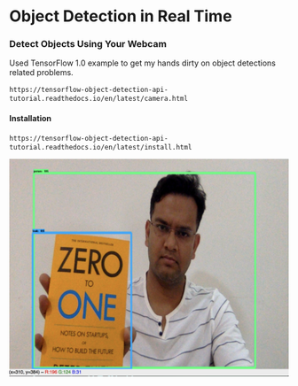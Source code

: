 # Object Detection in Real Time

### Detect Objects Using Your Webcam

Used TensorFlow 1.0 example to get my hands dirty on object detections related problems.

    https://tensorflow-object-detection-api-tutorial.readthedocs.io/en/latest/camera.html

#### Installation

    https://tensorflow-object-detection-api-tutorial.readthedocs.io/en/latest/install.html

![Screenshot](object-detection.png)
